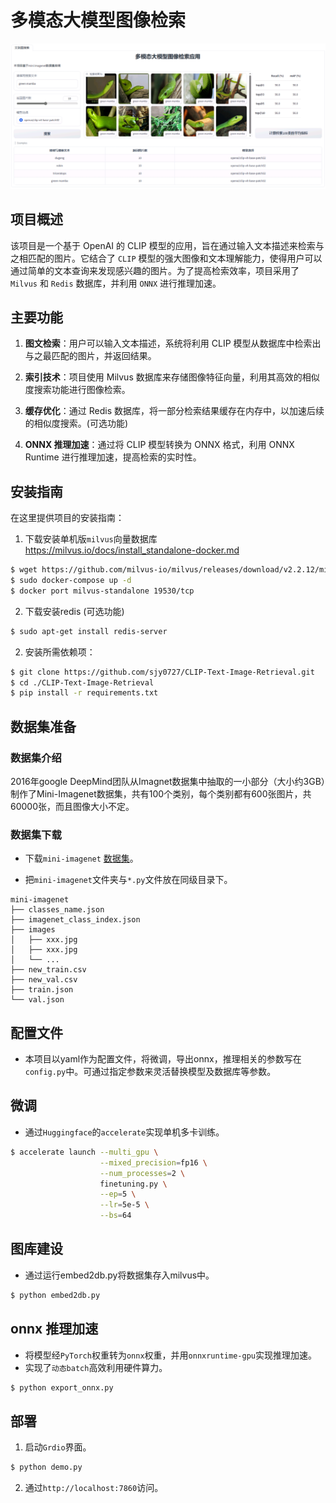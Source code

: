 # 多模态大模型图像检索

<img src="assets/demo.png" alt="demo">

## 项目概述

该项目是一个基于 OpenAI 的 CLIP
模型的应用，旨在通过输入文本描述来检索与之相匹配的图片。它结合了 `CLIP`
模型的强大图像和文本理解能力，使得用户可以通过简单的文本查询来发现感兴趣的图片。为了提高检索效率，项目采用了 `Milvus`
和 `Redis` 数据库，并利用 `ONNX` 进行推理加速。

## 主要功能

1. **图文检索**：用户可以输入文本描述，系统将利用 CLIP 模型从数据库中检索出与之最匹配的图片，并返回结果。

2. **索引技术**：项目使用 Milvus 数据库来存储图像特征向量，利用其高效的相似度搜索功能进行图像检索。

3. **缓存优化**：通过 Redis 数据库，将一部分检索结果缓存在内存中，以加速后续的相似度搜索。(可选功能)

4. **ONNX 推理加速**：通过将 CLIP 模型转换为 ONNX 格式，利用 ONNX Runtime 进行推理加速，提高检索的实时性。

## 安装指南

在这里提供项目的安装指南：

1. 下载安装单机版`milvus`向量数据库 https://milvus.io/docs/install_standalone-docker.md

```bash
$ wget https://github.com/milvus-io/milvus/releases/download/v2.2.12/milvus-standalone-docker-compose.yml -O docker-compose.yml
$ sudo docker-compose up -d
$ docker port milvus-standalone 19530/tcp
```

2. 下载安装redis (可选功能)

```bash
$ sudo apt-get install redis-server
```

2. 安装所需依赖项：

```bash
$ git clone https://github.com/sjy0727/CLIP-Text-Image-Retrieval.git
$ cd ./CLIP-Text-Image-Retrieval
$ pip install -r requirements.txt
```

## 数据集准备

### 数据集介绍

2016年google
DeepMind团队从Imagnet数据集中抽取的一小部分（大小约3GB）制作了Mini-Imagenet数据集，共有100个类别，每个类别都有600张图片，共60000张，而且图像大小不定。

### 数据集下载

- 下载`mini-imagenet` [数据集](https://pan.baidu.com/s/1Uro6RuEbRGGCQ8iXvF2SAQ/?pwd=hl31)。


- 把`mini-imagenet`文件夹与`*.py`文件放在同级目录下。

```
mini-imagenet
├── classes_name.json
├── imagenet_class_index.json
├── images
│   ├── xxx.jpg
│   ├── xxx.jpg
│   └── ...
├── new_train.csv
├── new_val.csv
├── train.json
└── val.json
```

## 配置文件

- 本项目以yaml作为配置文件，将微调，导出onnx，推理相关的参数写在`config.py`中。可通过指定参数来灵活替换模型及数据库等参数。

## 微调

- 通过`Huggingface`的`accelerate`实现单机多卡训练。

```bash
$ accelerate launch --multi_gpu \
                    --mixed_precision=fp16 \
                    --num_processes=2 \
                    finetuning.py \
                    --ep=5 \
                    --lr=5e-5 \
                    --bs=64
```

## 图库建设

- 通过运行embed2db.py将数据集存入milvus中。

```bash
$ python embed2db.py
```

## onnx 推理加速

- 将模型经`PyTorch`权重转为`onnx`权重，并用`onnxruntime-gpu`实现推理加速。
- 实现了`动态batch`高效利用硬件算力。

```bash
$ python export_onnx.py
```

## 部署

1. 启动`Grdio`界面。

```bash
$ python demo.py
```

2. 通过`http://localhost:7860`访问。










